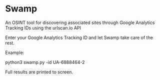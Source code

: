 # Swamp
An OSINT tool for discovering associated sites through Google Analytics Tracking IDs
using the urlscan.io API

Enter your Google Analytics Tracking ID and let Swamp take care of the rest.

Example: 

python3 swamp.py -id UA-6888464-2

Full results are printed to screen.

